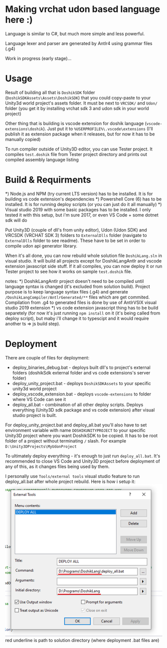 # Making vrchat udon based language here :)

Language is similar to C#, but much more simple and less powerful.

Language lexer and parser are generated by Antlr4 using grammar files (.g4)

Work in progress (early stage)...

# Usage

Result of building all that is ```DoshikSDK``` folder (```DoshikSDKAssets\Assets\DoshikSDK```) that you could copy-paste to your Unity3d world project's assets folder.
It must be next to ```VRCSDK/``` and ```Udon/``` folder (you get it by installing vrchat sdk 3 and udon sdk in your world project)

Other thing that is building is vscode extension for doshik language (```vscode-extensions\doshik```). Just put it to ```%USERPROFILE%\.vscode\extensions``` (I'll publish it as extension package when it releases, but for now it has to be manually copied)

To run compiler outside of Unity3D editor, you can use Tester project. It compiles ```test.doshik``` file from Tester project directory and prints out compiled assembly language listing

# Build & Requirments

*) Node.js and NPM (try current LTS version) has to be installed. It is for building vs code extension's dependencies
*) Powershell Core (6) has to be installed. It is for running deploy scripts (or you can just do it all manually)
*) Visual studio 2019 with some basic packages has to be installed. I only tested it with this setup, but i'm sure 2017, or even VS Code + some dotnet sdk will do

Put Unity3D (couple of dll's from unity editor), Udon (Udon SDK) and VRCSDK (VRCHAT SDK 3) folders to ```ExternalDlls``` folder (navigate to ```ExternalDlls``` folder to see readme).
These have to be set in order to compile udon api generator library.

When it's all done, you can now rebuild whole solution file ```DoshikLang.sln``` in visual studio. It will build all projects except for DoshikLangAntlr and vscode extension javascript side stuff.
If it all compiles, you can now deploy it or run Tester project to see how it works on sample ```test.doshik``` file.

notes:
*) DoshikLangAntlr project doesn't need to be compiled until language syntax is changed (it's excluded from solution build). Project purpose is to keep language syntax files (.g4) and generate ```/DoshikLangCompiler/AntlrGenerated/**``` files which are get commited. Compilation from .g4 to generated files is done by use of AntlrVSIX visual studio 2019 extension
*) vs code extension javascript thing has to be build separetely (for now it's just running ```npm install``` on it (it's being called from deploy script), but maby i'll change it to typescipt and it would require another ts => js build step).

# Deployment

There are couple of files for deployment:
* deploy_binaries_debug.bat - deploys built dll's to project's external folders (doshikSdk external folder and vs code extensions's server folder)
* deploy_unity_project.bat - deploys ```DoshikSDKAssets``` to your specific unity3d world project
* deploy_vscode_extension.bat - deploys ```vscode-extensions``` to folder where VS Code can see it
* deploy_all.bat - combination of all other deploy scripts. Deploys everything (Unity3D sdk package and vs code extension) after visual studio project is built.

For deploy_unity_project.bat and deploy_all.bat you'll also have to set environment variable with name ```DOSHIKUNITYPROJECT``` to your specific Unity3D project where you want DoshikSDK to be copied. It has to be root folder of a project without terminating ```/``` slash. For example ```D:\Unity3DProjects\MyUdonProject```

To ultimately deploy everything - it's enough to just run ```deploy_all.bat```. It's recommended to close VS Code and Unity3D project before deployment of any of this, as it changes files being used by them.

I personally use ```Tools/external tools``` visual studio feature to run deploy_all.bat after whole project rebuild. Here is how i setup it:
![External tools setup](readme-resources/external-tools-deploy-all.png)
red underline is path to solution directory (where deployment .bat files are)